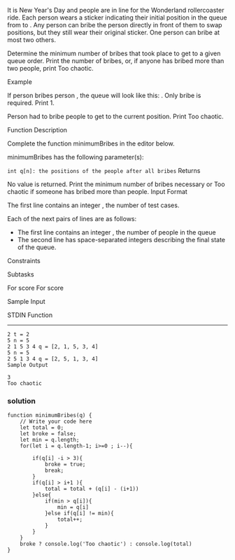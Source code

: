It is New Year's Day and people are in line for the Wonderland rollercoaster ride. Each person wears a sticker indicating their initial position in the queue from to . Any person can bribe the person directly in front of them to swap positions, but they still wear their original sticker. One person can bribe at most two others.

Determine the minimum number of bribes that took place to get to a given queue order. Print the number of bribes, or, if anyone has bribed more than two people, print Too chaotic.

Example

If person bribes person , the queue will look like this: . Only bribe is required. Print 1.

Person had to bribe people to get to the current position. Print Too chaotic.

Function Description

Complete the function minimumBribes in the editor below.

minimumBribes has the following parameter(s):

`int q[n]: the positions of the people after all bribes`
Returns

No value is returned. Print the minimum number of bribes necessary or Too chaotic if someone has bribed more than people.
Input Format

The first line contains an integer , the number of test cases.

Each of the next pairs of lines are as follows:

- The first line contains an integer , the number of people in the queue
- The second line has space-separated integers describing the final state of the queue.

Constraints

Subtasks

For score
For score

Sample Input

STDIN Function

---
```
2 t = 2
5 n = 5
2 1 5 3 4 q = [2, 1, 5, 3, 4]
5 n = 5
2 5 1 3 4 q = [2, 5, 1, 3, 4]
Sample Output

3
Too chaotic
```
### solution

```
function minimumBribes(q) {
    // Write your code here
    let total = 0;
    let broke = false;
    let min = q.length;
    for(let i = q.length-1; i>=0 ; i--){

        if(q[i] -i > 3){
            broke = true;
            break;
        }
        if(q[i] > i+1 ){
            total = total + (q[i] - (i+1))
        }else{
            if(min > q[i]){
                min = q[i]
            }else if(q[i] != min){
                total++;
            }
        }
    }
    broke ? console.log('Too chaotic') : console.log(total)
}
```
